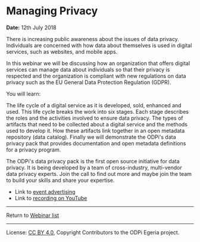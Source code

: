 <!-- SPDX-License-Identifier: Apache-2.0 -->
<!-- Copyright Contributors to the ODPi Egeria project 2020. -->

# Managing Privacy

**Date:** 12th July 2018

There is increasing public awareness about the issues of data privacy. Individuals are concerned with how data about themselves is used in digital services, such as websites, and mobile apps.

In this webinar we will be discussing how an organization that offers digital services can manage data about individuals so that their privacy is respected and the organization is compliant with new regulations on data privacy such as the EU General Data Protection Regulation (GDPR).

You will learn:

The life cycle of a digital service as it is developed, sold, enhanced and used. This life cycle breaks the work into six stages. Each stage describes the roles and the activities involved to ensure data privacy.
The types of artifacts that need to be collected about a digital service and the methods used to develop it.
How these artifacts link together in an open metadata repository (data catalog).
Finally we will demonstrate the ODPi's data privacy pack that provides documentation and open metadata definitions for a privacy program.

The ODPi's data privacy pack is the first open source initiative for data privacy. It is being developed by a team of cross-industry, multi-vendor data privacy experts. Join the call to find out more and maybe join the team to build your skills and share your expertise.

* Link to [event advertising](https://www.odpi.org/event/webinar-managing-privacy)
* Link to [recording on YouTube](https://www.youtube.com/watch?v=_SExbehT5nQ)

----
Return to [Webinar list](..)

----
License: [CC BY 4.0](https://creativecommons.org/licenses/by/4.0/),
Copyright Contributors to the ODPi Egeria project.
